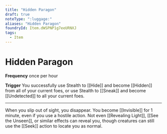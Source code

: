 ```yaml
---
title: "Hidden Paragon"
draft: true
noteType: ":luggage:"
aliases: "Hidden Paragon"
foundryId: Item.dWSPNP1g7eeURNXJ
tags:
  - Item
---
```


# Hidden Paragon

**Frequency** once per hour

**Trigger** You successfully use Stealth to [[Hide]] and become [[Hidden]] from all of your current foes, or use Stealth to [[Sneak]] and become [[Undetected]] to all your current foes.

* * *

When you slip out of sight, you disappear. You become [[Invisible]] for 1 minute, even if you use a hostile action. Not even [[Revealing Light]], [[See the Unseen]], or similar effects can reveal you, though creatures can still use the [[Seek]] action to locate you as normal.
